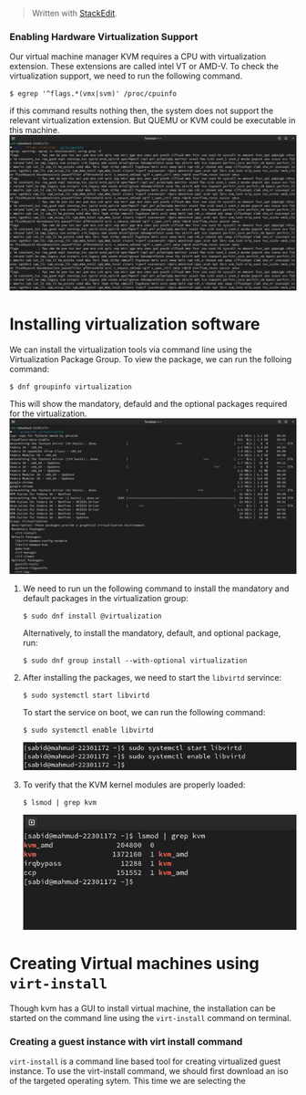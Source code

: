 > Written with [StackEdit](https://stackedit.io/).
### Enabling Hardware Virtualization Support
Our virtual machine manager KVM requires a CPU with virtualization extension. These extensions are called intel VT or AMD-V. To check the virtualization support, we need to run the following command.
```
$ egrep '^flags.*(vmx|svm)' /proc/cpuinfo
```
if this command results nothing then, the system does not support the relevant virtualization extension. But QUEMU or KVM could be executable in this machine.
![Screenshot from 2023-10-14 15-00-39.png](https://github.com/SabidMahmud/CSE484_Cloud-Computing/blob/main/Everything%20is%20virtual%3F/Screenshot%20from%202023-10-14%2015-00-39.png?raw=true)
# Installing virtualization software
We can install the virtualization tools via command line using the Virtualization Package Group. To view the package, we can run the folloing command:
```
$ dnf groupinfo virtualization
```
This will show the mandatory, defauld and the optional packages required for the virtualization.
![dnf groupinfo virtualization.png](https://github.com/SabidMahmud/CSE484_Cloud-Computing/blob/main/Everything%20is%20virtual%3F/dnf%20groupinfo%20virtualization.png?raw=true)
1. We need to run un the following command to install the mandatory and default packages in the virtualization group:
	```
	$ sudo dnf install @virtualization
	```
	Alternatively, to install the mandatory, default, and optional package, run:
	```
	$ sudo dnf group install --with-optional virtualization
	```
2. After installing the packages, we need to start the `libvirtd` servince:
	```
	$ sudo systemctl start libvirtd
	```
	To start the service on boot, we can run the following command:
	```
	$ sudo systemctl enable libvirtd
	```
	![systemctl libvirtd.png](https://github.com/SabidMahmud/CSE484_Cloud-Computing/blob/main/Everything%20is%20virtual%3F/systemctl%20libvirtd.png?raw=true)

3. To verify that the KVM kernel modules are properly loaded:
	```
	$ lsmod | grep kvm
	```
	![grepkvm.png](https://github.com/SabidMahmud/CSE484_Cloud-Computing/blob/main/Everything%20is%20virtual%3F/grepkvm.png?raw=true)

# Creating Virtual machines using `virt-install`
Though kvm has a GUI to install virtual machine, the installation can be started on the command line using the `virt-install` command on terminal.
### Creating a guest instance with virt install command
`virt-install` is a command line based tool for creating virtualized guest instance. 
To use the virt-install command, we should first download an iso of the targeted  operating sytem. This time we are selecting the 

<!--stackedit_data:
eyJoaXN0b3J5IjpbMjEwNzI0MzI2MCwxNDQ3NjcxNjIxLDIwNj
M5NjQ4ODksLTE2NzQyNzE1NjgsLTIxMTg4NDYwMjgsLTE0NjI1
NjYyNjddfQ==
-->